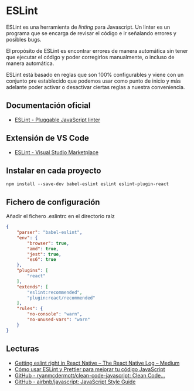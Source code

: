 # ESLint

ESLint es una herramienta de *linting* para Javascript. Un linter es un programa que se encarga de revisar el código e ir señalando errores y posibles bugs. 

El propósito de ESLint es encontrar errores de manera automática sin tener que ejecutar el código y poder corregirlos manualmente, o incluso de manera automática.

ESLint está basado en reglas que son 100% configurables y viene con un conjunto pre establecido que podemos usar como punto de inicio y más adelante poder activar o desactivar ciertas reglas a nuestra conveniencia.

## Documentación oficial

* [ESLint - Pluggable JavaScript linter](https://eslint.org)

## Extensión de VS Code

* [ESLint - Visual Studio Marketplace](https://marketplace.visualstudio.com/items?itemName=dbaeumer.vscode-eslint)

## Instalar en cada proyecto

```shell
npm install --save-dev babel-eslint eslint eslint-plugin-react
```

## Fichero de configuración

Añadir el fichero .eslintrc en el directorio raíz

```json
{
    "parser": "babel-eslint",
    "env": {
        "browser": true,
      	"amd": true,
        "jest": true,
      	"es6": true
    },
    "plugins": [
        "react"
    ],
    "extends": [
        "eslint:recommended",
        "plugin:react/recommended"
    ],
    "rules": {
    	"no-console": "warn",
        "no-unused-vars": "warn"
    }
}
```

## Lecturas

* [Getting eslint right in React Native – The React Native Log – Medium](https://medium.com/the-react-native-log/getting-eslint-right-in-react-native-bd27524cc77b)
* [Cómo usar ESLint y Prettier para mejorar tu código JavaScript](https://platzi.com/tutoriales/1099-fundamentos-javascript-2017/2181-como-usar-eslint-y-prettier-para-mejorar-tu-codigo-javascript/)
* [GitHub - ryanmcdermott/clean-code-javascript: Clean Code...](https://github.com/ryanmcdermott/clean-code-javascript) 
* [GitHub - airbnb/javascript: JavaScript Style Guide](https://github.com/airbnb/javascript)